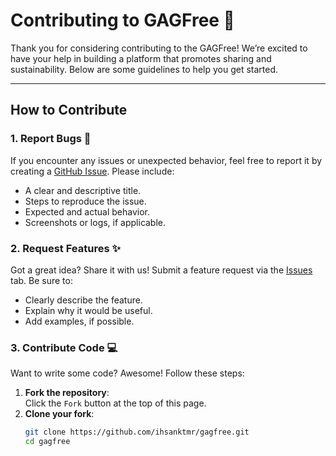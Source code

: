 # Contributing to GAGFree 🙌

Thank you for considering contributing to the GAGFree! We’re excited to have your help in building a platform that promotes sharing and sustainability. Below are some guidelines to help you get started.

---

## How to Contribute  

### 1. Report Bugs 🐛  
If you encounter any issues or unexpected behavior, feel free to report it by creating a [GitHub Issue](https://github.com/ihsanktmr/gagfree/issues). Please include:  
- A clear and descriptive title.  
- Steps to reproduce the issue.  
- Expected and actual behavior.  
- Screenshots or logs, if applicable.  

### 2. Request Features ✨  
Got a great idea? Share it with us! Submit a feature request via the [Issues](https://github.com/ihsanktmr/gagfree/issues) tab. Be sure to:  
- Clearly describe the feature.  
- Explain why it would be useful.  
- Add examples, if possible.

### 3. Contribute Code 💻  
Want to write some code? Awesome! Follow these steps:  
1. **Fork the repository**:  
   Click the `Fork` button at the top of this page.  
2. **Clone your fork**:  
   ```bash
   git clone https://github.com/ihsanktmr/gagfree.git
   cd gagfree
